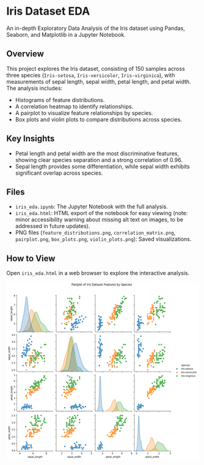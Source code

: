 # Iris Dataset EDA 
An in-depth Exploratory Data Analysis of the Iris dataset using Pandas, Seaborn, and Matplotlib in a Jupyter Notebook. 
 
## Overview 
This project explores the Iris dataset, consisting of 150 samples across three species (`Iris-setosa`, `Iris-versicolor`, `Iris-virginica`), with measurements of sepal length, sepal width, petal length, and petal width. The analysis includes: 
- Histograms of feature distributions. 
- A correlation heatmap to identify relationships. 
- A pairplot to visualize feature relationships by species. 
- Box plots and violin plots to compare distributions across species. 
 
## Key Insights 
- Petal length and petal width are the most discriminative features, showing clear species separation and a strong correlation of 0.96. 
- Sepal length provides some differentiation, while sepal width exhibits significant overlap across species. 
 
## Files 
- `iris_eda.ipynb`: The Jupyter Notebook with the full analysis. 
- `iris_eda.html`: HTML export of the notebook for easy viewing (note: minor accessibility warning about missing alt text on images, to be addressed in future updates). 
- PNG files (`feature_distributions.png`, `correlation_matrix.png`, `pairplot.png`, `box_plots.png`, `violin_plots.png`): Saved visualizations. 
 
## How to View 
Open `iris_eda.html` in a web browser to explore the interactive analysis. 
 
![Pairplot](pairplot.png) 
